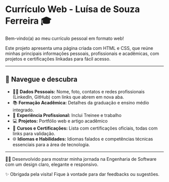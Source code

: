 # Currículo Web - Luísa de Souza Ferreira 🎓

Bem-vindo(a) ao meu currículo pessoal em formato web!

Este projeto apresenta uma página criada com HTML e CSS, que reúne minhas principais informações pessoais, profissionais e acadêmicas, com projetos e certificações linkadas para fácil acesso.

---

## 🚀 Navegue e descubra

- 🧑‍🎓 **Dados Pessoais:** Nome, foto, contatos e redes profissionais (LinkedIn, GitHub) com links que abrem em nova aba.
- 📚 **Formação Acadêmica:** Detalhes da graduação e ensino médio integrado.
- 💼 **Experiência Profissional:** Inclui Treinee e trabalho
- 💻 **Projetos:** Portfólio web e artigo acadêmico
- 📜 **Cursos e Certificações:** Lista com certificações oficiais, todas com links para validação.
- 🌐 **Idiomas e Habilidades:** Idiomas falados e competências técnicas essenciais para a área de tecnologia.

---

👩‍💻 Desenvolvido para mostrar minha jornada na Engenharia de Software com um design claro, elegante e responsivo.

✨ Obrigada pela visita! Fique à vontade para dar feedbacks ou sugestões.

